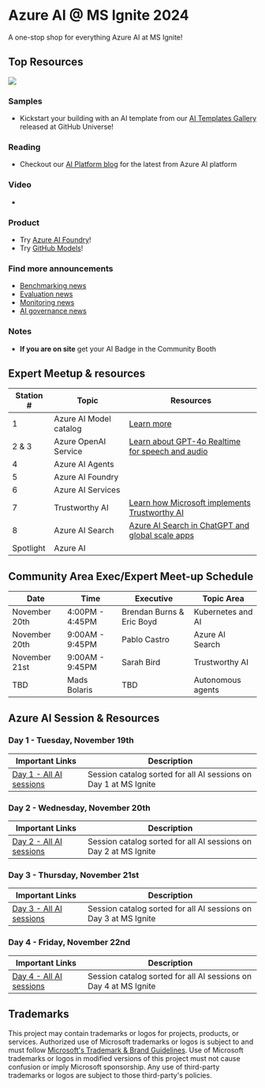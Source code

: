 # Azure AI @ MS Ignite 2024
A one-stop shop for everything Azure AI at MS Ignite!
## Top Resources
[![](https://dcbadge.vercel.app/api/server/ByRwuEEgH4)](https://aka.ms/build/discord)
### Samples
- Kickstart your building with an AI template from our [AI Templates Gallery](https://azure.github.io/ai-app-templates/) released at GitHub Universe!
### Reading
- Checkout our [AI Platform blog](https://techcommunity.microsoft.com/t5/ai-ai-platform-blog/bg-p/AIPlatformBlog) for the latest from Azure AI platform
### Video
- 
### Product 
- Try [Azure AI Foundry](https://aka.ms/azureaistudio)!
- Try [GitHub Models](https://github.com/marketplace/models)!
### Find more announcements
- [Benchmarking news](https://aka.ms/Ignite2024/GenAIBenchmarking)
- [Evaluation news](https://aka.ms/Ignite2024/GenAIEvaluations)
- [Monitoring news](https://aka.ms/Ignite2024/GenAIMonitoring)
- [AI governance news](aka.ms/Ignite2024/AIreports)
### Notes
- **If you are on site** get your AI Badge in the Community Booth

## Expert Meetup & resources


| Station # |   Topic     |  Resources   |
| --------- | ----------- | ------------ | 
| 1         |  Azure AI Model catalog | [Learn more](https://www.youtube.com/watch?v=cfkrgVJ40pQ&pp=ygUWYXp1cmUgYWkgbW9kZWwgY2F0YWxvZw%3D%3D)  |
| 2 & 3     |  Azure OpenAI Service | [Learn about GPT-4o Realtime for speech and audio](https://www.youtube.com/watch?v=n4R1LWvqa1k&pp=ygUUYXV6cmUgb3BlbmFpIHNlcnZpY2U%3D) |
| 4         |  Azure AI Agents  |  |
| 5         |  Azure AI Foundry |  |
| 6         |  Azure AI Services | | 
| 7         |  Trustworthy AI    | [Learn how Microsoft implements Trustworthy AI](https://www.youtube.com/watch?v=YrEeonwWZJU)|
| 8         |  Azure AI Search    | [Azure AI Search in ChatGPT and global scale apps](https://www.youtube.com/watch?v=NVp9jiMDdXc) | 
| Spotlight |  Azure AI            | | 

## Community Area Exec/Expert Meet-up Schedule

| Date | Time | Executive | Topic Area |
| ---  | ---  | ---------  | ---------- |
| November 20th | 4:00PM - 4:45PM | Brendan Burns & Eric Boyd | Kubernetes and AI |
| November 20th | 9:00AM - 9:45PM | Pablo Castro | Azure AI Search |
| November 21st | 9:00AM - 9:45PM | Sarah Bird | Trustworthy AI | 
| TBD | Mads Bolaris | TBD | Autonomous agents |


## Azure AI Session & Resources
### Day 1 - Tuesday, November 19th 
| Important Links   | Description |                   
| ------- | ---------------------------------------------------------------------------|
| [Day 1 - All AI sessions](https://ignite.microsoft.com/en-US/sessions/BRKFP372?source=sessions) | Session catalog sorted for all AI sessions on Day 1 at MS Ignite | 
### Day 2 - Wednesday, November 20th
| Important Links   | Description |
| ------- | ---------------------------------------------------------------------------|
| [Day 2 - All AI sessions](https://ignite.microsoft.com/en-US/sessions?day=2024-11-20&end=1439&filter=topic%2FlogicalValue%3EAI) |  Session catalog sorted for all AI sessions on Day 2 at MS Ignite |
### Day 3 - Thursday, November 21st
| Important Links   | Description |
| ------- | ---------------------------------------------------------------------------|
| [Day 3 - All AI sessions](https://ignite.microsoft.com/en-US/sessions?day=2024-11-21&end=1439&filter=topic%2FlogicalValue%3EAI) |  Session catalog sorted for all AI sessions on Day 3 at MS Ignite |
### Day 4 - Friday, November 22nd
| Important Links   | Description |
| ------- | ---------------------------------------------------------------------------|
| [Day 4 - All AI sessions](https://ignite.microsoft.com/en-US/sessions?day=2024-11-22&end=1259&filter=topic%2FlogicalValue%3EAI) |  Session catalog sorted for all AI sessions on Day 4 at MS Ignite |
## Trademarks

This project may contain trademarks or logos for projects, products, or services. Authorized use of Microsoft 
trademarks or logos is subject to and must follow 
[Microsoft's Trademark & Brand Guidelines](https://www.microsoft.com/en-us/legal/intellectualproperty/trademarks/usage/general).
Use of Microsoft trademarks or logos in modified versions of this project must not cause confusion or imply Microsoft sponsorship.
Any use of third-party trademarks or logos are subject to those third-party's policies.
